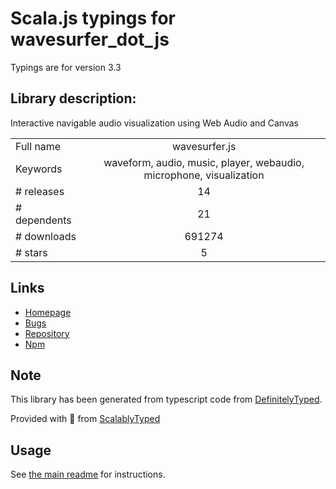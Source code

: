 
# Scala.js typings for wavesurfer_dot_js

Typings are for version 3.3

## Library description:
Interactive navigable audio visualization using Web Audio and Canvas

|                    |                 |
| ------------------ | :-------------: |
| Full name          | wavesurfer.js |
| Keywords           | waveform, audio, music, player, webaudio, microphone, visualization |
| # releases         | 14 |
| # dependents       | 21 |
| # downloads        | 691274 |
| # stars            | 5 |

## Links
- [Homepage](https://github.com/katspaugh/wavesurfer.js)
- [Bugs](https://github.com/katspaugh/wavesurfer.js/issues)
- [Repository](https://github.com/katspaugh/wavesurfer.js)
- [Npm](https://www.npmjs.com/package/wavesurfer.js)
    


## Note
This library has been generated from typescript code from [DefinitelyTyped](https://definitelytyped.org).

Provided with :purple_heart: from [ScalablyTyped](https://github.com/oyvindberg/ScalablyTyped)

## Usage
See [the main readme](../../readme.md) for instructions.


